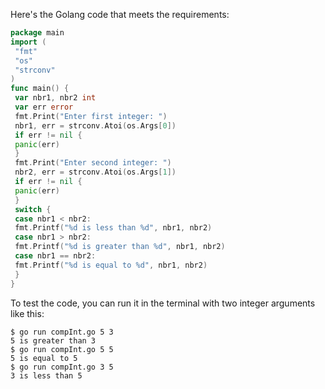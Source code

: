 Here's the Golang code that meets the requirements:
```go
package main
import (
 "fmt"
 "os"
 "strconv"
)
func main() {
 var nbr1, nbr2 int
 var err error
 fmt.Print("Enter first integer: ")
 nbr1, err = strconv.Atoi(os.Args[0])
 if err != nil {
 panic(err)
 }
 fmt.Print("Enter second integer: ")
 nbr2, err = strconv.Atoi(os.Args[1])
 if err != nil {
 panic(err)
 }
 switch {
 case nbr1 < nbr2:
 fmt.Printf("%d is less than %d", nbr1, nbr2)
 case nbr1 > nbr2:
 fmt.Printf("%d is greater than %d", nbr1, nbr2)
 case nbr1 == nbr2:
 fmt.Printf("%d is equal to %d", nbr1, nbr2)
 }
}
```
To test the code, you can run it in the terminal with two integer arguments like this:
```
$ go run compInt.go 5 3
5 is greater than 3
$ go run compInt.go 5 5
5 is equal to 5
$ go run compInt.go 3 5
3 is less than 5
```

